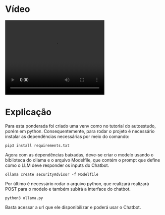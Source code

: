 # Vídeo
<video width="320" height="240" controls>
  <source src="video.mp4" type="video/mp4">
  
</video>

# Explicação
Para esta ponderada foi criado uma venv como no tutorial do autoestudo, porém em python. Consequentemente, para rodar o projeto é necessário instalar as dependências necessárias por meio do comando:

```
pip3 install requirements.txt
```

Agora com as dependências baixadas, deve-se criar o modelo usando o biblioteca do ollama e o arquivo Modelfile, que contém o prompt que define como o LLM deve responder os inputs do Chatbot.

```
ollama create securityAdvisor -f Modelfile
```

Por último é necessário rodar o arquivo python, que realizará realizará POST para o modelo e também subirá a interface do chatbot.

```
python3 ollama.py
```

Basta acessar a url que ele disponibilizar e poderá usar o Chatbot.